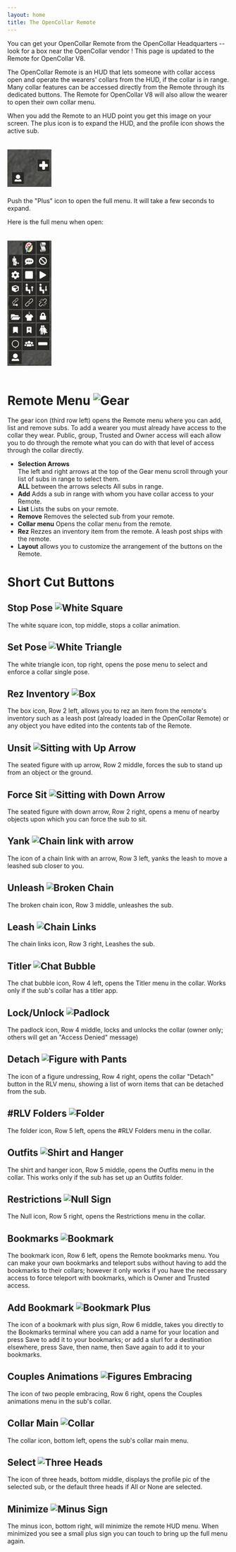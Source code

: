 ```yaml
---
layout: home
title: The OpenCollar Remote
---
```

You can get your OpenCollar Remote from the OpenCollar Headquarters -- look for a box near the OpenCollar vendor !  This page is updated to the Remote for OpenCollar V8.

The OpenCollar Remote is an HUD that lets someone with collar access open and operate the wearers' collars from the HUD, if the collar is in range.  Many collar features can be accessed directly from the Remote through its dedicated buttons.  The Remote for OpenCollar V8 will also allow the wearer to open their own collar menu.   

When you add the Remote to an HUD point you get this image on your screen.  The plus icon is to expand the HUD, and the profile icon shows the active sub.
<div style="width: 100%; text-align: left;">
<img src="/static/RemoteStart.png" width="100" style="margin: 20px auto;" />
</div>  
Push the "Plus" icon to open the full menu.  It will take a few seconds to expand.   

Here is the full menu when open:  
<div style="width: 100%; text-align: left;">
<img src="/static/RemoteV8.png" width="100" style="margin: 20px auto;" />
</div>  

# Remote Menu ![Gear](https://opencollar.cc/static/Gear.PNG "Remote Menu")  

The gear icon (third row left) opens the Remote menu where you can add, list and remove subs.  To add a wearer you must already have access to the collar they wear.  Public, group, Trusted and Owner access will each allow you to do through the remote what you can do with that level of access through the collar directly.  

- **Selection Arrows**   
The left and right arrows at the top of the Gear menu scroll through your list of subs in range to select them.   
**ALL** between the arrows selects All subs in range.
- **Add** Adds a sub in range with whom you have collar access to your Remote.   
- **List** Lists the subs on your remote.
- **Remove** Removes the selected sub from your remote.
- **Collar menu** Opens the collar menu from the remote.
- **Rez** Rezzes an inventory item from the remote.  A leash post ships with the remote. 
- **Layout** allows you to customize the arrangement of the buttons on the Remote.

# Short Cut Buttons

## Stop Pose ![White Square](https://opencollar.cc/static/StopAnim.PNG "Stop Pose") 

The white square icon, top middle, stops a collar animation.

## Set Pose ![White Triangle](https://opencollar.cc/static/StartAnim.PNG "Set Pose")  
The white triangle icon, top right, opens the pose menu to select and enforce a collar single pose.
##  Rez Inventory ![Box](https://opencollar.cc/static/Rez.PNG "Rez Inventory Item")  
The box icon, Row 2 left, allows you to rez an item from the remote's inventory such as a leash post (already loaded in the OpenCollar Remote) or any object you have edited into the contents tab of the Remote.  
## Unsit ![Sitting with Up Arrow](https://opencollar.cc/static/UnSit.PNG "Unsit")
The seated figure with up arrow, Row 2 middle, forces the sub to stand up from an object or the ground.
## Force Sit ![Sitting with Down Arrow](https://opencollar.cc/static/Sit.PNG "Force Sit") 
The seated figure with down arrow, Row 2 right, opens a menu of nearby objects upon which you can force the sub to sit.  
## Yank ![Chain link with arrow](https://opencollar.cc/static/Yank.PNG "Yank")
The icon of a chain link with an arrow, Row 3 left, yanks the leash to move a leashed sub closer to you.
## Unleash ![Broken Chain](https://opencollar.cc/static/Unleash.PNG "Unleash")  
The broken chain icon, Row 3 middle, unleashes the sub.  
## Leash ![Chain Links](https://opencollar.cc/static/Leash.PNG "Leash")
The chain links icon, Row 3 right, Leashes the sub.
## Titler ![Chat Bubble](https://opencollar.cc/static/Titler.PNG "Titler")
The chat bubble icon, Row 4 left, opens the Titler menu in the collar.  Works only if the sub's collar has a titler app.
## Lock/Unlock ![Padlock](https://opencollar.cc/static/Lock.PNG "Lock/Unlock")  
The padlock icon, Row 4 middle, locks and unlocks the collar (owner only; others will get an "Access Denied" message)
## Detach ![Figure with Pants](https://opencollar.cc/static/Detach.PNG "Detach")
The icon of a figure undressing, Row 4 right, opens the collar "Detach" button in the RLV menu, showing a list of worn items that can be detached from the sub.  
## #RLV Folders ![Folder](https://opencollar.cc/static/Folders.PNG "Folders")
The folder icon, Row 5 left, opens the #RLV Folders menu in the collar.
## Outfits ![Shirt and Hanger](https://opencollar.cc/static/Outfits.PNG "Outfits")
The shirt and hanger icon, Row 5 middle, opens the Outfits menu in the collar.  This works only if the sub has set up an Outfits folder.
## Restrictions ![Null Sign](https://opencollar.cc/static/Restrictions.PNG "Restrictions")  
The Null icon, Row 5 right, opens the Restrictions menu in the collar.  
## Bookmarks ![Bookmark](https://opencollar.cc/static/Bookmarks.PNG "Bookmarks")
The bookmark icon, Row 6 left, opens the Remote bookmarks menu. You can make your own bookmarks and teleport subs without having to add the bookmarks to their collars; however it only works if you have the necessary access to force teleport with bookmarks, which is Owner and Trusted access.
## Add Bookmark ![Bookmark Plus](https://opencollar.cc/static/AddBookmark.PNG "Add Bookmark")  
The icon of a bookmark with plus sign, Row 6 middle, takes you directly to the Bookmarks terminal where you can add a name for your location and press Save to add it to your bookmarks; or add a slurl for a destination elsewhere, press Save, then name, then Save again to add it to your bookmarks. 
## Couples Animations ![Figures Embracing](https://opencollar.cc/static/Couples.PNG "Couples Animations")
The icon of two people embracing, Row 6 right, opens the Couples animations menu in the sub's collar. 
## Collar Main ![Collar](https://opencollar.cc/static/Collar.PNG "Collar")
The collar icon, bottom left, opens the sub's collar main menu.
## Select ![Three Heads](https://opencollar.cc/static/Select.PNG "Select")
The icon of three heads, bottom middle, displays the profile pic of the selected sub, or the default three heads if All or None are selected.
## Minimize ![Minus Sign](https://opencollar.cc/static/Minimize.PNG "Minimize")  
The minus icon, bottom right, will minimize the remote HUD menu.  When minimized you see a small plus sign you can touch to bring up the full menu again.  

